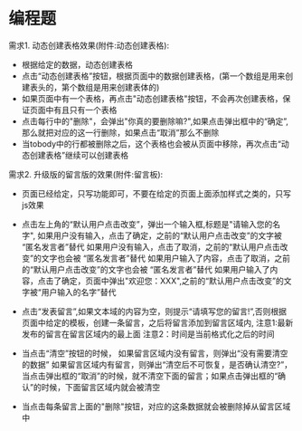 # 编程题

需求1. 动态创建表格效果(附件:动态创建表格):
 - 根据给定的数据，动态创建表格
 - 点击“动态创建表格”按钮，根据页面中的数据创建表格，(第一个数组是用来创建表头的，第个数组是用来创建表体的)
 - 如果页面中有一个表格，再点击"动态创建表格"按钮，不会再次创建表格，保证页面中有且只有一个表格
 - 点击每行中的"删除"，会弹出"你真的要删除嘛?",如果点击弹出框中的“确定”,那么就把对应的这一行删除，如果点击“取消”那么不删除
 - 当tobody中的行都被删除之后，这个表格也会被从页面中移除，再次点击“动态创建表格”继续可以创建表格

需求2. 升级版的留言版的效果(附件:留言板):

 - 页面已经给定，只写功能即可，不要在给定的页面上面添加样式之类的，只写js效果

 - 点击左上角的“默认用户点击改变”，弹出一个输入框,标题是"请输入您的名字",
   如果用户没有输入，点击了确定，之前的“默认用户点击改变”的文字被 “匿名发言者”替代
   如果用户没有输入，点击了取消，之前的“默认用户点击改变”的文字也会被 “匿名发言者”替代
   如果用户输入了内容，点击了取消，之前的“默认用户点击改变”的文字也会被 “匿名发言者”替代
   如果用户输入了内容，点击了确定，页面中弹出"欢迎您：XXX",之前的“默认用户点击改变”的文字被“用户输入的名字”替代
  
 - 点击“发表留言”,如果文本域的内容为空，则提示“请填写您的留言!”,否则根据页面中给定的模板，创建一条留言，之后将留言添加到留言区域内,
   注意1:最新发布的留言在留言区域内的最上面
   注意2：时间是当前格式化之后的时间

 - 当点击“清空”按钮的时候，
   如果留言区域内没有留言，则弹出“没有需要清空的数据”
   如果留言区域内有留言，则弹出“清空后不可恢复，是否确认清空?”，当点击弹出框的“取消”的时候，就不清空下面的留言；如果点击弹出框的“确认”的时候，下面留言区域内就会被清空

 - 当点击每条留言上面的"删除"按钮，对应的这条数据就会被删除掉从留言区域中

